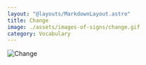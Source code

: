 ```yaml
---
layout: "@layouts/MarkdownLayout.astro"
title: Change
image: ./assets/images-of-signs/change.gif
category: Vocabulary
---
```


![Change](@signs/change.gif)
